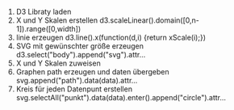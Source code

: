 1. D3 Libraty laden
    <script src="https://d3js.org/d3.v5.min.js"></script>
2. X und Y Skalen erstellen
    d3.scaleLinear().domain([0,n-1]).range([0,width])
3. linie erzeugen
    d3.line().x(function(d,i) {return xScale(i);})
4. SVG mit gewünschter größe erzeugen
    d3.select("body").append("svg").attr...
5. X und Y Skalen zuweisen
6. Graphen path erzeugen und daten übergeben
    svg.append("path").data(data).attr...
7. Kreis für jeden Datenpunt erstellen
    svg.selectAll("punkt").data(data).enter().append("circle").attr...